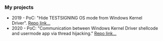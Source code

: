 
<h3>My projects</h3>
<ul>
  <li>2019 - PoC: "Hide TESTSIGNING OS mode from Windows Kernel Driver". <a href="https://github.com/EvMac0/TestSigning_driver">Repo link...</a></li>
  <li>2020 - PoC: "Communication between Windows Kernel Driver shellcode and usermode app via thread hijacking." <a href="https://github.com/EvMac0/UserKernelCommunication">Repo link...</a></li>
</ul>

